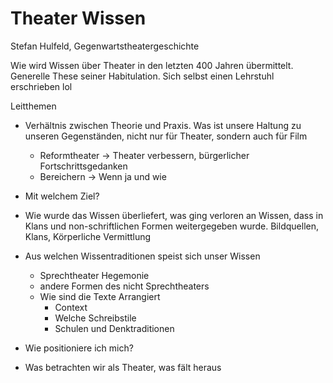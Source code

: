 # Theater Wissen
Stefan Hulfeld, Gegenwartstheatergeschichte

Wie wird Wissen über Theater in den letzten 400 Jahren übermittelt.
Generelle These seiner Habitulation. Sich selbst einen Lehrstuhl erschrieben lol

Leitthemen
* Verhältnis zwischen Theorie und Praxis. Was ist unsere Haltung zu unseren Gegenständen, nicht nur für Theater, sondern auch für Film 
	* Reformtheater -> Theater verbessern, bürgerlicher Fortschrittsgedanken
	* Bereichern -> Wenn ja und wie
* Mit welchem Ziel?
* Wie wurde das Wissen überliefert, was ging verloren an Wissen, dass in Klans und non-schriftlichen Formen weitergegeben wurde. Bildquellen, Klans, Körperliche Vermittlung
* Aus welchen Wissentraditionen speist sich unser Wissen
	* Sprechtheater Hegemonie 
	* andere Formen des nicht Sprechtheaters
	* Wie sind die Texte Arrangiert
		* Context
		* Welche Schreibstile
		* Schulen und Denktraditionen
* Wie positioniere ich mich?

* Was betrachten wir als Theater, was fält heraus